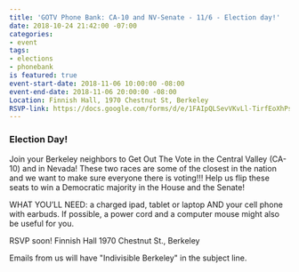 ```yaml
---
title: 'GOTV Phone Bank: CA-10 and NV-Senate - 11/6 - Election day!'
date: 2018-10-24 21:42:00 -07:00
categories:
- event
tags:
- elections
- phonebank
is featured: true
event-start-date: 2018-11-06 10:00:00 -08:00
event-end-date: 2018-11-06 20:00:00 -08:00
Location: Finnish Hall, 1970 Chestnut St, Berkeley
RSVP-link: https://docs.google.com/forms/d/e/1FAIpQLSevVKvLl-TirfEoXhPsyGgmHGnKFBFJ-6hhXcfWv2bw6YqppA/viewform
---
```


### Election Day!

Join your Berkeley neighbors to Get Out The Vote in the Central Valley (CA-10) and in Nevada! These two races are some of the closest in the nation and we want to make sure everyone there is voting!!! Help us flip these seats to win a Democratic majority in the House and the Senate!

WHAT YOU’LL NEED: a charged ipad, tablet or laptop AND your cell phone with earbuds. If possible, a power cord and a computer mouse might also be useful for you.

RSVP soon!
Finnish Hall
1970 Chestnut St., Berkeley

Emails from us will have "Indivisible Berkeley" in the subject line.